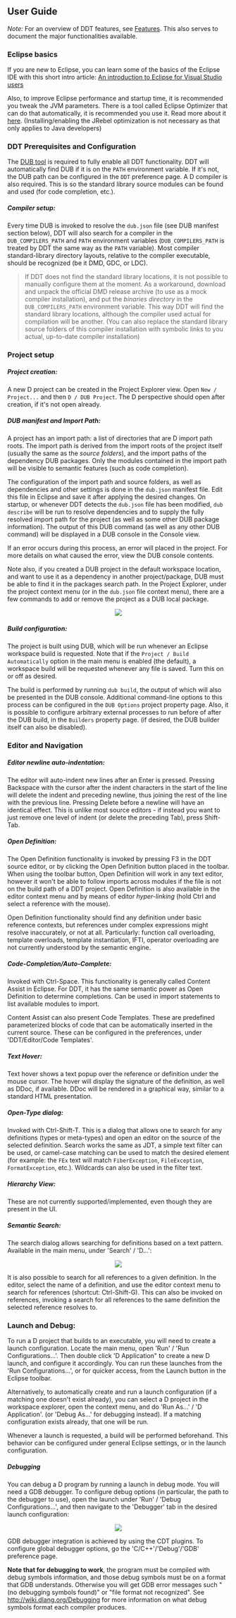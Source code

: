 ## User Guide

*Note:* For an overview of DDT features, see [Features](Features.md#ddt-features). This also serves to document 
the major functionalities available.

### Eclipse basics

If you are new to Eclipse, you can learn some of the basics of the Eclipse IDE with this short intro article: 
[An introduction to Eclipse for Visual Studio users
](http://www.ibm.com/developerworks/opensource/library/os-eclipse-visualstudio/)

Also, to improve Eclipse performance and startup time, it is recommended you tweak the JVM parameters. There is a tool called Eclipse Optimizer that can do that automatically, it is recommended you use it. Read more about it [here](http://www.infoq.com/news/2015/03/eclipse-optimizer). (Installing/enabling the JRebel optimization is not necessary as that only applies to Java developers)

### DDT Prerequisites and Configuration

The [DUB tool](http://code.dlang.org/about) is required to fully enable all DDT functionality. DDT will automatically find DUB if it is on the `PATH` environment variable. If it's not, the DUB path can be configured in the `DDT` preference page. A D compiler is also required. This is so the standard library source modules can be found and used (for code completion, etc.).

##### Compiler setup:
Every time DUB is invoked to resolve the `dub.json` file (see DUB manifest section below), DDT will also search for a compiler in the `DUB_COMPILERS_PATH` and `PATH` environment variables (`DUB_COMPILERS_PATH` is treated by DDT the same way as the `PATH` variable). Most compiler standard-library directory layouts, relative to the compiler executable, should be recognized (be it DMD, GDC, or LDC). 

> If DDT does not find the standard library locations, it is not possible to manually configure them at the moment. As a workaround, download and unpack the official DMD release archive (to use as a mock compiler installation), and put the *binaries directory* in the `DUB_COMPILERS_PATH` environment variable. This way DDT will find the standard library locations, although the compiler used actual for compilation will be another. (You can also replace the standard library source folders of this compiler installation with symbolic links to you actual, up-to-date compiler installation)

### Project setup

##### Project creation:
A new D project can be created in the Project Explorer view. Open `New / Project...` and then `D / DUB Project`. The D perspective should open after creation, if it's not open already.


##### DUB manifest and Import Path:
A project has an import path: a list of directories that are D import path roots. The import path is derived from the import roots of the project itself (usually the same as the _source folders_), and the import paths of the dependency DUB packages. Only the modules contained in the import path will be visible to semantic features (such as code completion).

The configuration of the import path and source folders, as well as dependencies and other settings is done in the `dub.json` manifest file. Edit this file in Eclipse and save it after applying the desired changes. On startup, or whenever DDT detects the `dub.json` file has been modified, `dub describe` will be run to resolve dependencies and to supply the fully resolved import path for the project (as well as some other DUB package information). The output of this DUB command (as well as any other DUB command) will be displayed in a DUB console in the Console view.

If an error occurs during this process, an error will placed in the project. For more details on what caused the error, view the DUB console contents.

Note also, if you created a DUB project in the default workspace location, and want to use it as a dependency in 
another project/package, DUB must be able to find it in the packages search path. In the Project Explorer, under 
the project context menu (or in the `dub.json` file context menu), there are a few commands to add or remove the project as a DUB local package.

<div align="center">
<a href="screenshots/UserGuide_DubCtxMenu.png?raw=true"><img src="screenshots/UserGuide_DubCtxMenu.png" /><a/> 
</div> 

##### Build configuration:

The project is built using DUB, which will be run whenever an Eclipse workspace build is requested. Note that if the `Project / Build Automatically` option in the main menu is enabled (the default), a workspace build will be requested whenever any file is saved. Turn this on or off as desired.

The build is performed by running `dub build`, the output of which will also be presented in the DUB console. Additional command-line options to this process can be configured in the `DUB Options` project property page. Also, it is possible to configure arbitrary external processes to run before of after the DUB build, in the `Builders` property page. (if desired, the DUB builder itself can also be disabled).

### Editor and Navigation

##### Editor newline auto-indentation:
The editor will auto-indent new lines after an Enter is pressed. Pressing Backspace with the cursor after the indent characters in the start of the line will delete the indent and preceding newline, thus joining the rest of the line with the previous line. Pressing Delete before a newline will have an identical effect.
This is unlike most source editors - if instead you want to just remove one level of indent (or delete the preceding Tab), press Shift-Tab. 

##### Open Definition:
The Open Definition functionality is invoked by pressing F3 in the DDT source editor, or by clicking the Open Definition button placed in the toolbar. When using the toolbar button, Open Definition will work in any text editor, however it won't be able to follow imports across modules if the file is not on the build path of a DDT project. Open Definition is also available in the editor context menu and by means of editor *hyper-linking* (hold Ctrl and select a reference with the mouse).

Open Definition functionality should find any definition under basic reference contexts, but references under complex expressions might resolve inaccurately, or not at all.
Particularly: function call overloading, template overloads, template instantiation, IFTI, operator overloading are not currently understood by the semantic engine.

##### Code-Completion/Auto-Complete:
Invoked with Ctrl-Space. This functionality is generally called Content Assist in Eclipse. For DDT, it has the same semantic power as Open Definition to determine completions. Can be used in import statements to list available modules to import.

Content Assist can also present Code Templates. These are predefined parameterized blocks of code that can be automatically inserted in the current source. These can be configured in the preferences, under 'DDT/Editor/Code Templates'.

##### Text Hover:
Text hover shows a text popup over the reference or definition under the mouse cursor. The hover will display the signature of the definition, as well as DDoc, if available. DDoc will be rendered in a graphical way, similar to a standard HTML presentation.

##### Open-Type dialog:
Invoked with Ctrl-Shift-T. This is a dialog that allows one to search for any definitions (types or meta-types) and open an editor on the source of the selected definition. Search works the same as JDT, a simple text filter can be used, or camel-case matching can be used to match the desired element (for example: the `FEx` text will match `FiberException`, `FileException`, `FormatException`, etc.). Wildcards can also be used in the filter text.
 
##### Hierarchy View:
These are not currently supported/implemented, even though they are present in the UI.

##### Semantic Search:
The search dialog allows searching for definitions based on a text pattern. Available in the main menu, under 'Search' / 'D...':

<div align="center">
<a href="screenshots/UserGuide_SearchDialog.png?raw=true"><img src="screenshots/UserGuide_SearchDialog.png" /><a/> 
</div>

It is also possible to search for all references to a given definition. In the editor, select the name of a definition, and use the editor context menu to search for references (shortcut: Ctrl-Shift-G). This can also be invoked on references, invoking a search for all references to the same definition the selected reference resolves to.


### Launch and Debug:
To run a D project that builds to an executable, you will need to create a launch configuration. Locate the main menu, open 'Run' / 'Run Configurations...'. Then double click 'D Application" to create a new D launch, and configure it accordingly. You can run these launches from the 'Run Configurations...', or for quicker access, from the Launch button in the Eclipse toolbar.

Alternatively, to automatically create and run a launch configuration (if a matching one doesn't exist already), you can select a D project in the workspace explorer, open the context menu, and do 'Run As...' / 'D Application'. (or 'Debug As...' for debugging instead). If a matching configuration exists already, that one will be run.

Whenever a launch is requested, a build will be performed beforehand. This behavior can be configured under general Eclipse settings, or in the launch configuration.

##### Debugging
You can debug a D program by running a launch in debug mode. You will need a GDB debugger. To configure debug options (in particular, the path to the debugger to use), open the launch under 'Run' / 'Debug Configurations...', and then navigate to the 'Debugger' tab in the desired launch configuration:

<div align="center">
<a href="screenshots/UserGuide_DebuggerLaunchConfiguration.png?raw=true"><img src="screenshots/UserGuide_DebuggerLaunchConfiguration.png" /><a/> 
</div>

GDB debugger integration is achieved by using the CDT plugins. To configure global debugger options, go the 'C/C++'/'Debug'/'GDB' preference page.

**Note that for debugging to work**, the program must be compiled with debug symbols information, and those debug symbols must be on a format that GDB understands. Otherwise you will get GDB error messages such "(no debugging symbols found)" or "file format not recognized". See http://wiki.dlang.org/Debugging for more information on what debug symbols format each compiler produces.
